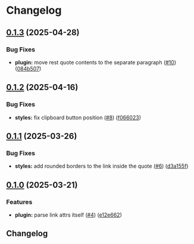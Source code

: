 # Changelog

## [0.1.3](https://github.com/diplodoc-platform/quote-link-extension/compare/v0.1.2...v0.1.3) (2025-04-28)


### Bug Fixes

* **plugin:** move rest quote contents to the separate paragraph ([#10](https://github.com/diplodoc-platform/quote-link-extension/issues/10)) ([084b507](https://github.com/diplodoc-platform/quote-link-extension/commit/084b50772636164fa7c46d2d6b6cdcff46699975))

## [0.1.2](https://github.com/diplodoc-platform/quote-link-extension/compare/v0.1.1...v0.1.2) (2025-04-16)


### Bug Fixes

* **styles:** fix clipboard button position ([#8](https://github.com/diplodoc-platform/quote-link-extension/issues/8)) ([f066023](https://github.com/diplodoc-platform/quote-link-extension/commit/f0660235a578521146b935529b2dc4085084f71d))

## [0.1.1](https://github.com/diplodoc-platform/quote-link-extension/compare/v0.1.0...v0.1.1) (2025-03-26)


### Bug Fixes

* **styles:** add rounded borders to the link inside the quote ([#6](https://github.com/diplodoc-platform/quote-link-extension/issues/6)) ([d3a155f](https://github.com/diplodoc-platform/quote-link-extension/commit/d3a155fe265524781e8594068032e443d6b93f90))

## [0.1.0](https://github.com/diplodoc-platform/quote-link-extension/compare/0.1.0...v0.1.0) (2025-03-21)


### Features

* **plugin:** parse link attrs itself ([#4](https://github.com/diplodoc-platform/quote-link-extension/issues/4)) ([e12e662](https://github.com/diplodoc-platform/quote-link-extension/commit/e12e6623f5bffb23b2971f4be445f778dddc65eb))

## Changelog
